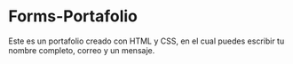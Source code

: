 # Forms-Portafolio
Este es un portafolio creado con HTML y CSS, en el cual puedes escribir tu nombre completo, correo y un mensaje.
